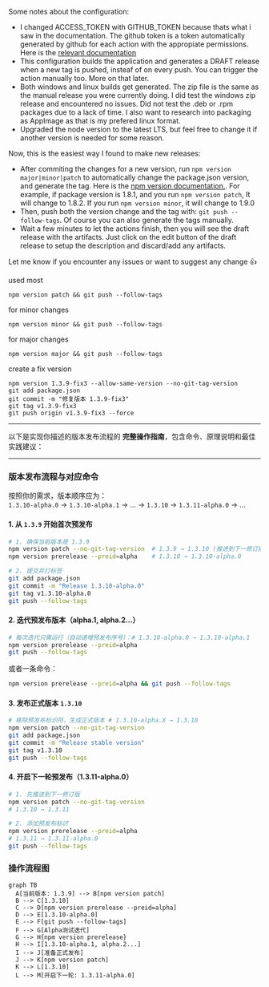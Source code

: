 Some notes about the configuration:

-   I changed ACCESS\_TOKEN with GITHUB\_TOKEN because thats what i saw in the documentation. The github token is a token automatically generated by github for each action with the appropiate permissions. Here is the [relevant documentation](https://docs.github.com/en/actions/security-for-github-actions/security-guides/automatic-token-authentication#about-the-github_token-secret)
-   This configuration builds the application and generates a DRAFT release when a new tag is pushed, insteaf of on every push. You can trigger the action manually too. More on that later.
-   Both windows and linux builds get generated. The zip file is the same as the manual release you were currently doing. I did test the windows zip release and encountered no issues. Did not test the .deb or .rpm packages due to a lack of time. I also want to research into packaging as AppImage as that is my prefered linux format.
-   Upgraded the node version to the latest LTS, but feel free to change it if another version is needed for some reason.

Now, this is the easiest way I found to make new releases:

-   After commiting the changes for a new version, run `npm version major|minor|patch` to automatically change the package.json version, and generate the tag. Here is the [npm version documentation.](https://docs.npmjs.com/cli/v6/commands/npm-version). For example, if package version is 1.8.1, and you run `npm version patch`, It will change to 1.8.2. If you run `npm version minor`, it will change to 1.9.0
-   Then, push both the version change and the tag with: `git push --follow-tags`. Of course you can also generate the tags manually.
-   Wait a few minutes to let the actions finish, then you will see the draft release with the artifacts. Just click on the edit button of the draft release to setup the description and discard/add any artifacts.

Let me know if you encounter any issues or want to suggest any change 👍


used most
```
npm version patch && git push --follow-tags
```

for minor changes
```
npm version minor && git push --follow-tags
```

for major changes
```
npm version major && git push --follow-tags
```


create a fix version
```
npm version 1.3.9-fix3 --allow-same-version --no-git-tag-version
git add package.json
git commit -m "修复版本 1.3.9-fix3"
git tag v1.3.9-fix3
git push origin v1.3.9-fix3 --force
```

---

以下是实现你描述的版本发布流程的 **完整操作指南**，包含命令、原理说明和最佳实践建议：

---

### **版本发布流程与对应命令**
按照你的需求，版本顺序应为：  
`1.3.10-alpha.0` → `1.3.10-alpha.1` → ... → `1.3.10` → `1.3.11-alpha.0` → ...

#### **1. 从 `1.3.9` 开始首次预发布**
```bash
# 1. 确保当前版本是 1.3.9
npm version patch --no-git-tag-version  # 1.3.9 → 1.3.10 (推进到下一修订版)
npm version prerelease --preid=alpha    # 1.3.10 → 1.3.10-alpha.0

# 2. 提交并打标签
git add package.json
git commit -m "Release 1.3.10-alpha.0"
git tag v1.3.10-alpha.0
git push --follow-tags
```

#### **2. 迭代预发布版本（alpha.1, alpha.2...）**
```bash
# 每次迭代只需运行（自动递增预发布序号）：# 1.3.10-alpha.0 → 1.3.10-alpha.1
npm version prerelease --preid=alpha    
git push --follow-tags
```
或者一条命令：
```bash
npm version prerelease --preid=alpha && git push --follow-tags
```

#### **3. 发布正式版本 `1.3.10`**
```bash
# 移除预发布标识符，生成正式版本 # 1.3.10-alpha.X → 1.3.10
npm version patch --no-git-tag-version  
git add package.json
git commit -m "Release stable version"
git tag v1.3.10
git push --follow-tags
```

#### **4. 开启下一轮预发布（1.3.11-alpha.0）**
```bash
# 1. 先推进到下一修订版
npm version patch --no-git-tag-version  
# 1.3.10 → 1.3.11

# 2. 添加预发布标识
npm version prerelease --preid=alpha    
# 1.3.11 → 1.3.11-alpha.0
git push --follow-tags
```

### **操作流程图**
```mermaid
graph TB
  A[当前版本: 1.3.9] --> B[npm version patch]
  B --> C[1.3.10]
  C --> D[npm version prerelease --preid=alpha]
  D --> E[1.3.10-alpha.0]
  E --> F[git push --follow-tags]
  F --> G[Alpha测试迭代]
  G --> H{npm version prerelease}
  H --> I[1.3.10-alpha.1, alpha.2...]
  I --> J[准备正式发布]
  J --> K[npm version patch]
  K --> L[1.3.10]
  L --> M[开启下一轮: 1.3.11-alpha.0]
```